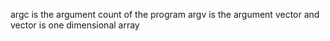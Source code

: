 argc is the argument count of the program
argv is the argument vector
and vector is one dimensional array 
